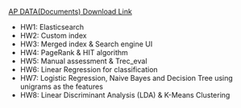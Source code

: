 [AP DATA(Documents) Download Link](https://www.dropbox.com/sh/6exkld3hkdzjg7a/AAAVMWAxAyFNyQ0UupUYKPvua?dl=0)
- HW1: Elasticsearch
- HW2: Custom index
- HW3: Merged index & Search engine UI 
- HW4: PageRank & HIT algorithm
- HW5: Manual assessment & Trec_eval
- HW6: Linear Regression for classification
- HW7: Logistic Regression, Naive Bayes and Decision Tree using unigrams as the features
- HW8: Linear Discriminant Analysis (LDA) & K-Means Clustering
